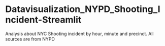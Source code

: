 # Datavisualization_NYPD_Shooting_Incident-Streamlit
Analysis about NYC Shooting incident by hour, minute and precinct. All sources are from NYPD
